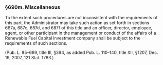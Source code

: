 ### §690m. Miscellaneous ###

To the extent such procedures are not inconsistent with the requirements of this part, the Administrator may take such action as set forth in sections 687a, 687c, 687d, and 687f of this title and an officer, director, employee, agent, or other participant in the management or conduct of the affairs of a Renewable Fuel Capital Investment company shall be subject to the requirements of such sections.

(Pub. L. 85–699, title III, §394, as added Pub. L. 110–140, title XII, §1207, Dec. 19, 2007, 121 Stat. 1783.)